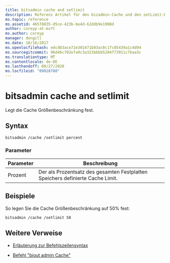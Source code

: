 ```yaml
---
title: bitsadmin cache and setlimit
description: Referenz Artikel für den bizadmin-Cache und den setLimit-Befehl, mit dem die Cache Größenbeschränkung festgelegt wird.
ms.topic: reference
ms.assetid: 46578835-d5ce-423b-be4d-62ddb9e1908d
author: coreyp-at-msft
ms.author: coreyp
manager: dongill
ms.date: 10/16/2017
ms.openlocfilehash: edcd83ace72e301471b03ac0c1fc85439a1c4d94
ms.sourcegitcommit: 96d46c702e7a9c3a321bbbb5284f73911c7baa3c
ms.translationtype: MT
ms.contentlocale: de-DE
ms.lasthandoff: 08/27/2020
ms.locfileid: "89028788"
---
```

# <a name="bitsadmin-cache-and-setlimit"></a>bitsadmin cache and setlimit

Legt die Cache Größenbeschränkung fest.

## <a name="syntax"></a>Syntax

```
bitsadmin /cache /setlimit percent
```

### <a name="parameters"></a>Parameter

| Parameter | Beschreibung |
| -------------- | -------------- |
| Prozent | Der als Prozentsatz des gesamten Festplatten Speichers definierte Cache Limit. |

## <a name="examples"></a>Beispiele

So legen Sie die Cache Größenbeschränkung auf 50% fest:

```
bitsadmin /cache /setlimit 50
```

## <a name="additional-references"></a>Weitere Verweise

- [Erläuterung zur Befehlszeilensyntax](command-line-syntax-key.md)

- [Befehl "biout admin Cache"](bitsadmin-cache.md)
